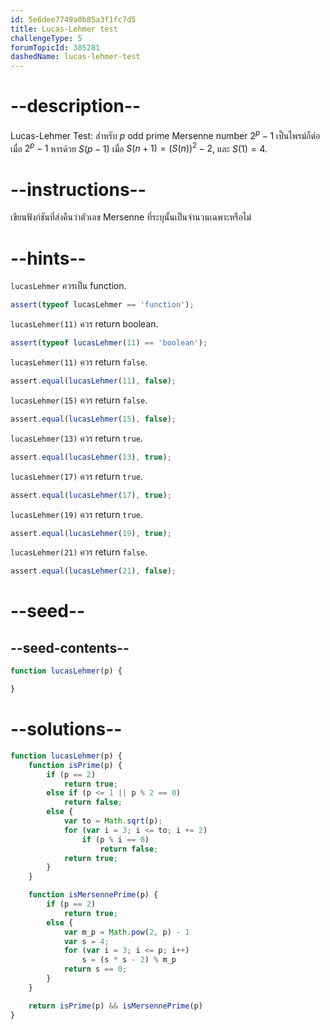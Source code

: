 ```yaml
---
id: 5e6dee7749a0b85a3f1fc7d5
title: Lucas-Lehmer test
challengeType: 5
forumTopicId: 385281
dashedName: lucas-lehmer-test
---
```


# --description--

Lucas-Lehmer Test: สำหรับ $p$ odd prime Mersenne number $2^p-1$ เป็นไพรม์ก็ต่อเมื่อ $2^p-1$ หารด้วย $S(p-1)$ เมื่อ $S(n+1)=(S(n))^2-2$, และ $S(1)=4$.

# --instructions--

เขียนฟังก์ชันที่ส่งคืนว่าตัวเลข Mersenne ที่ระบุนั้นเป็นจำนวนเฉพาะหรือไม่

# --hints--

`lucasLehmer` ควรเป็น function.

```js
assert(typeof lucasLehmer == 'function');
```

`lucasLehmer(11)` ควร return boolean.

```js
assert(typeof lucasLehmer(11) == 'boolean');
```

`lucasLehmer(11)` ควร return `false`.

```js
assert.equal(lucasLehmer(11), false);
```

`lucasLehmer(15)` ควร return `false`.

```js
assert.equal(lucasLehmer(15), false);
```

`lucasLehmer(13)` ควร return `true`.

```js
assert.equal(lucasLehmer(13), true);
```

`lucasLehmer(17)` ควร return `true`.

```js
assert.equal(lucasLehmer(17), true);
```

`lucasLehmer(19)` ควร return `true`.

```js
assert.equal(lucasLehmer(19), true);
```

`lucasLehmer(21)` ควร return `false`.

```js
assert.equal(lucasLehmer(21), false);
```

# --seed--

## --seed-contents--

```js
function lucasLehmer(p) {

}
```

# --solutions--

```js
function lucasLehmer(p) {
    function isPrime(p) {
        if (p == 2)
            return true;
        else if (p <= 1 || p % 2 == 0)
            return false;
        else {
            var to = Math.sqrt(p);
            for (var i = 3; i <= to; i += 2)
                if (p % i == 0)
                    return false;
            return true;
        }
    }

    function isMersennePrime(p) {
        if (p == 2)
            return true;
        else {
            var m_p = Math.pow(2, p) - 1
            var s = 4;
            for (var i = 3; i <= p; i++)
                s = (s * s - 2) % m_p
            return s == 0;
        }
    }

    return isPrime(p) && isMersennePrime(p)
}
```
